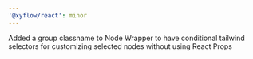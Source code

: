 ```yaml
---
'@xyflow/react': minor
---
```


Added a group classname to Node Wrapper to have conditional tailwind selectors for customizing selected nodes without using React Props
